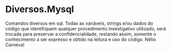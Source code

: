 # Diversos.Mysql
Comandos diversos em sql.
Todas as variáveis, strings e/ou dados do código que identifiquem qualquer procedimento investigativo utilizado, será 
trocada para preservar a confidencialidade, restando assim, somente o conhecimento a ser expresso e obtido na leitura e uso do código.
Nélio Carneval
